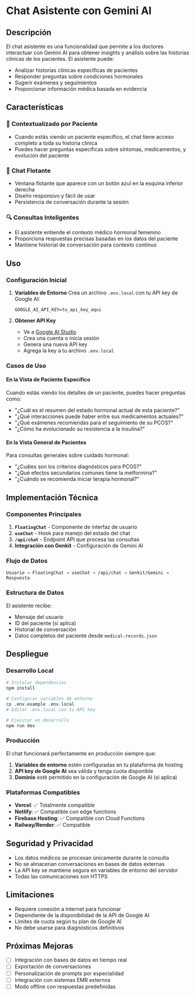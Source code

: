 # Chat Asistente con Gemini AI

## Descripción

El chat asistente es una funcionalidad que permite a los doctores interactuar con Gemini AI para obtener insights y análisis sobre las historias clínicas de los pacientes. El asistente puede:

- Analizar historias clínicas específicas de pacientes
- Responder preguntas sobre condiciones hormonales
- Sugerir exámenes y seguimientos
- Proporcionar información médica basada en evidencia

## Características

### 🎯 **Contextualizado por Paciente**
- Cuando estás viendo un paciente específico, el chat tiene acceso completo a toda su historia clínica
- Puedes hacer preguntas específicas sobre síntomas, medicamentos, y evolución del paciente

### 💬 **Chat Flotante**
- Ventana flotante que aparece con un botón azul en la esquina inferior derecha
- Diseño responsivo y fácil de usar
- Persistencia de conversación durante la sesión

### 🔍 **Consultas Inteligentes**
- El asistente entiende el contexto médico hormonal femenino
- Proporciona respuestas precisas basadas en los datos del paciente
- Mantiene historial de conversación para contexto continuo

## Uso

### Configuración Inicial

1. **Variables de Entorno**
   Crea un archivo `.env.local` con tu API key de Google AI:
   ```
   GOOGLE_AI_API_KEY=tu_api_key_aqui
   ```

2. **Obtener API Key**
   - Ve a [Google AI Studio](https://ai.google.dev/)
   - Crea una cuenta o inicia sesión
   - Genera una nueva API key
   - Agrega la key a tu archivo `.env.local`

### Casos de Uso

#### **En la Vista de Paciente Específico**
Cuando estás viendo los detalles de un paciente, puedes hacer preguntas como:

- "¿Cuál es el resumen del estado hormonal actual de esta paciente?"
- "¿Qué interacciones puede haber entre sus medicamentos actuales?"
- "¿Qué exámenes recomiendas para el seguimiento de su PCOS?"
- "¿Cómo ha evolucionado su resistencia a la insulina?"

#### **En la Vista General de Pacientes**
Para consultas generales sobre cuidado hormonal:

- "¿Cuáles son los criterios diagnósticos para PCOS?"
- "¿Qué efectos secundarios comunes tiene la metformina?"
- "¿Cuándo se recomienda iniciar terapia hormonal?"

## Implementación Técnica

### Componentes Principales

1. **`FloatingChat`** - Componente de interfaz de usuario
2. **`useChat`** - Hook para manejo del estado del chat
3. **`/api/chat`** - Endpoint API que procesa las consultas
4. **Integración con Genkit** - Configuración de Gemini AI

### Flujo de Datos

```
Usuario → FloatingChat → useChat → /api/chat → Genkit/Gemini → Respuesta
```

### Estructura de Datos

El asistente recibe:
- Mensaje del usuario
- ID del paciente (si aplica)
- Historial de conversación
- Datos completos del paciente desde `medical-records.json`

## Despliegue

### Desarrollo Local

```bash
# Instalar dependencias
npm install

# Configurar variables de entorno
cp .env.example .env.local
# Editar .env.local con tu API key

# Ejecutar en desarrollo
npm run dev
```

### Producción

El chat funcionará perfectamente en producción siempre que:

1. **Variables de entorno** estén configuradas en tu plataforma de hosting
2. **API key de Google AI** sea válida y tenga cuota disponible
3. **Dominio** esté permitido en la configuración de Google AI (si aplica)

### Plataformas Compatibles

- **Vercel**: ✅ Totalmente compatible
- **Netlify**: ✅ Compatible con edge functions
- **Firebase Hosting**: ✅ Compatible con Cloud Functions
- **Railway/Render**: ✅ Compatible

## Seguridad y Privacidad

- Los datos médicos se procesan únicamente durante la consulta
- No se almacenan conversaciones en bases de datos externas
- La API key se mantiene segura en variables de entorno del servidor
- Todas las comunicaciones son HTTPS

## Limitaciones

- Requiere conexión a internet para funcionar
- Dependiente de la disponibilidad de la API de Google AI
- Límites de cuota según tu plan de Google AI
- No debe usarse para diagnósticos definitivos

## Próximas Mejoras

- [ ] Integración con bases de datos en tiempo real
- [ ] Exportación de conversaciones
- [ ] Personalización de prompts por especialidad
- [ ] Integración con sistemas EMR externos
- [ ] Modo offline con respuestas predefinidas
